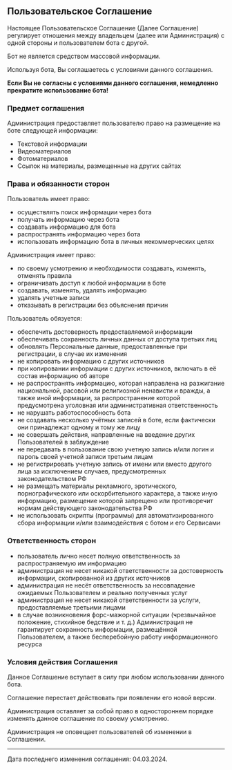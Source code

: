 ## Пользовательское Соглашение

Настоящее Пользовательское Соглашение (Далее Соглашение) регулирует отношения между владельцем (далее или Администрация) с одной стороны и пользователем бота с другой.

Бот не является средством массовой информации.

Используя бота, Вы соглашаетесь с условиями данного соглашения.

__**Если Вы не согласны с условиями данного соглашения, немедленно прекратите использование бота!**__


### Предмет соглашения

Администрация предоставляет пользователю право на размещение на боте следующей информации:
- Текстовой информации
- Видеоматериалов
- Фотоматериалов
- Ссылок на материалы, размещенные на других сайтах


### Права и обязанности сторон
Пользователь имеет право:
- осуществлять поиск информации через бота
- получать информацию через бота
- создавать информацию для бота
- распространять информацию через бота
- использовать информацию бота в личных некоммерческих целях

Администрация имеет право:
- по своему усмотрению и необходимости создавать, изменять, отменять правила
- ограничивать доступ к любой информации в боте
- создавать, изменять, удалять информацию
- удалять учетные записи
- отказывать в регистрации без объяснения причин

Пользователь обязуется:
- обеспечить достоверность предоставляемой информации
- обеспечивать сохранность личных данных от доступа третьих лиц
- обновлять Персональные данные, предоставленные при регистрации, в случае их изменения
- не копировать информацию с других источников
- при копировании информации с других источников, включать в её состав информацию об авторе
- не распространять информацию, которая направлена на разжигание национальной, расовой или религиозной ненависти и вражды, а также иной информации, за распространение которой предусмотрена уголовная или административная ответственность
- не нарушать работоспособность бота
- не создавать несколько учётных записей в боте, если фактически они принадлежат одному и тому же лицу
- не совершать действия, направленные на введение других Пользователей в заблуждение
- не передавать в пользование свою учетную запись и/или логин и пароль своей учетной записи третьим лицам
- не регистрировать учетную запись от имени или вместо другого лица за исключением случаев, предусмотренных законодательством РФ
- не размещать материалы рекламного, эротического, порнографического или оскорбительного характера, а также иную информацию, размещение которой запрещено или противоречит нормам действующего законодательства РФ
- не использовать скрипты (программы) для автоматизированного сбора информации и/или взаимодействия с ботом и его Сервисами


### Ответственность сторон
- пользователь лично несет полную ответственность за распространяемую им информацию
- администрация не несет никакой ответственности за достоверность информации, скопированной из других источников
- администрация не несёт ответственность за несовпадение ожидаемых Пользователем и реально полученных услуг
- администрация не несет никакой ответственности за услуги, предоставляемые третьими лицами
- в случае возникновения форс-мажорной ситуации (чрезвычайное положение, стихийное бедствие и т. д.) Администрация не гарантирует сохранность информации, размещённой Пользователем, а также бесперебойную работу информационного ресурса


### Условия действия Соглашения
Данное Соглашение вступает в силу при любом использовании данного бота.

Соглашение перестает действовать при появлении его новой версии.

Администрация оставляет за собой право в одностороннем порядке изменять данное соглашение по своему усмотрению.

Администрация не оповещает пользователей об изменении в Соглашении.

---

Дата последнего изменения соглашения: 04.03.2024.